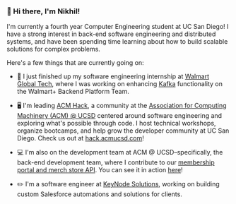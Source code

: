 ### 👋 Hi there, I'm Nikhil!

I'm currently a fourth year Computer Engineering student at UC San Diego! I have a strong interest in back-end software engineering and distributed systems, and have been spending time learning about how to build scalable solutions for complex problems.

Here's a few things that are currently going on:

- 🛒 I just finished up my software engineering internship at [Walmart Global Tech](https://tech.walmart.com/content/walmart-global-tech/en_us.html), where I was working on enhancing [Kafka](https://kafka.apache.org) functionality on the Walmart+ Backend Platform Team.

- 🖥️ I'm leading [ACM Hack](https://hack.acmucsd.com), a community at the [Association for Computing Machinery (ACM) @ UCSD](https://acmucsd.com) centered around software engineering and exploring what's possible through code. I host technical workshops, organize bootcamps, and help grow the developer community at UC San Diego. Check us out at [hack.acmucsd.com](https://hack.acmucsd.com)!

- 💻 I'm also on the development team at ACM @ UCSD–specifically, the back-end development team, where I contribute to our [membership portal and merch store API](https://github.com/acmucsd/membership-portal). You can see it in action [here](https://members.acmucsd.com/login)!

- ✏️ I'm a software engineer at [KeyNode Solutions](https://www.keynodesolutions.com), working on building custom Salesforce automations and solutions for clients.


